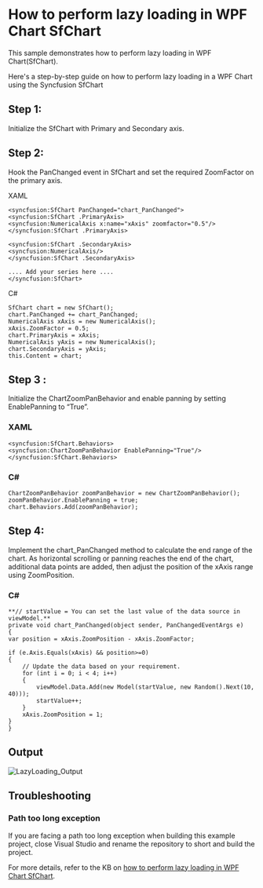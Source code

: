 # How to perform lazy loading in WPF Chart SfChart
This sample demonstrates how to perform lazy loading in WPF Chart(SfChart).

Here's a step-by-step guide on how to perform lazy loading in a WPF Chart using the Syncfusion SfChart

## Step 1: 
Initialize the SfChart with Primary and Secondary axis.

## Step 2: 
Hook the PanChanged event in SfChart and set the required ZoomFactor on the primary axis.

XAML

    <syncfusion:SfChart PanChanged="chart_PanChanged">
    <syncfusion:SfChart .PrimaryAxis>
    <syncfusion:NumericalAxis x:name="xAxis" zoomfactor="0.5"/>
    </syncfusion:SfChart .PrimaryAxis>

    <syncfusion:SfChart .SecondaryAxis>
    <syncfusion:NumericalAxis/>
    </syncfusion:SfChart .SecondaryAxis>

    .... Add your series here ....
    </syncfusion:SfChart>


 C#


    SfChart chart = new SfChart();
    chart.PanChanged += chart_PanChanged;
    NumericalAxis xAxis = new NumericalAxis();
    xAxis.ZoomFactor = 0.5;
    chart.PrimaryAxis = xAxis;
    NumericalAxis yAxis = new NumericalAxis();
    chart.SecondaryAxis = yAxis;
    this.Content = chart;

## Step 3 : 
Initialize the ChartZoomPanBehavior and enable panning by setting EnablePanning to “True”.

 ### XAML

    <syncfusion:SfChart.Behaviors>
    <syncfusion:ChartZoomPanBehavior EnablePanning="True"/>
    </syncfusion:SfChart.Behaviors>

  ### C#

    ChartZoomPanBehavior zoomPanBehavior = new ChartZoomPanBehavior();
    zoomPanBehavior.EnablePanning = true;
    chart.Behaviors.Add(zoomPanBehavior);

## Step 4: 
Implement the chart_PanChanged method to calculate the end range of the chart. As horizontal scrolling or panning reaches the end of the chart, additional data points are added, then adjust the position of the xAxis range using ZoomPosition.

### C#

    **// startValue = You can set the last value of the data source in viewModel.**
    private void chart_PanChanged(object sender, PanChangedEventArgs e)
    {       
    var position = xAxis.ZoomPosition - xAxis.ZoomFactor;
            
    if (e.Axis.Equals(xAxis) && position>=0)
    {
        // Update the data based on your requirement. 
        for (int i = 0; i < 4; i++)
        {   
            viewModel.Data.Add(new Model(startValue, new Random().Next(10, 40)));
            startValue++;                 
        }
        xAxis.ZoomPosition = 1;
    }
    }


## Output

![LazyLoading_Output](https://github.com/SyncfusionExamples/How-to-perform-lazy-loading-in-WPF-Chart-SfChart/assets/113961867/8adee59a-dee8-43dc-8609-c4d529e80873)

## Troubleshooting
### Path too long exception
If you are facing a path too long exception when building this example project, close Visual Studio and rename the repository to short and build the project.

For more details, refer to the KB on [how to perform lazy loading in WPF Chart SfChart](https://support.syncfusion.com/kb/article/14567/how-to-perform-lazy-loading-in-wpf-chart-sfchart).
